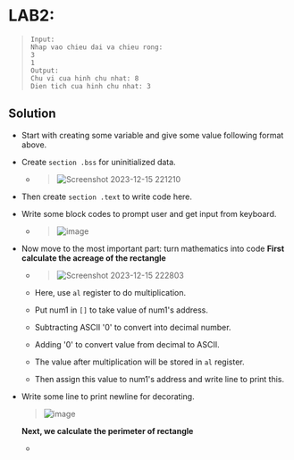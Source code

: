 # LAB2:

>  ```
>  Input:
>  Nhap vao chieu dai va chieu rong:
>  3
>  1
>  Output:
>  Chu vi cua hinh chu nhat: 8
>  Dien tich cua hinh chu nhat: 3
>  ```

## **Solution**

- Start with creating some variable and give some value following format above.

- Create `section .bss` for uninitialized data.

  - > ![Screenshot 2023-12-15 221210](https://github.com/hoangdat251004/nasm/assets/110254118/77c83484-524f-4948-9dcd-f6a6e6e11724)

- Then create `section .text` to write code here.

- Write some block codes to prompt user and get input from keyboard.

  - > ![image](https://github.com/hoangdat251004/nasm/assets/110254118/2d5fc112-b87e-4cf5-8feb-7a1a4c270e38)

- Now move to the most important part: turn mathematics into code
    **First calculate the acreage of the rectangle**

    - > ![Screenshot 2023-12-15 222803](https://github.com/hoangdat251004/nasm/assets/110254118/d82994f1-25a7-47ee-9c7c-31f3d89d5fbe)
    
    - Here, use `al` register to do multiplication.
    - Put num1 in `[]` to take value of num1's address.
    - Subtracting ASCII '0' to convert into decimal number.
    - Adding '0' to convert value from decimal to ASCII.
    - The value after multiplication will be stored in `al` register.
    - Then assign this value to num1's address and write line to print this.
    
- Write some line to print newline for decorating.

    > ![image](https://github.com/hoangdat251004/nasm/assets/110254118/bb064285-ca54-4670-a651-c3c94ce57b2b)


    **Next,  we calculate the perimeter of rectangle**

    - >

